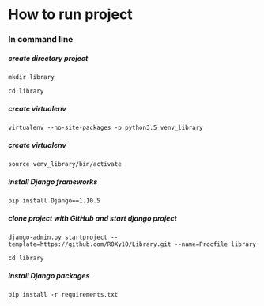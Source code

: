# How to run project

### In command line
##### create directory project
`mkdir library`

`cd library`
##### create virtualenv
`virtualenv --no-site-packages -p python3.5 venv_library`
##### create virtualenv
`source venv_library/bin/activate`
##### install Django frameworks
`pip install Django==1.10.5`
##### clone project with GitHub and start django project
`django-admin.py startproject --template=https://github.com/ROXy10/Library.git --name=Procfile library`

`cd library`
##### install Django packages
`pip install -r requirements.txt`